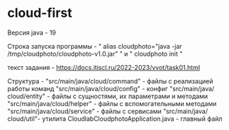 # cloud-first

Версия java - 19 

Строка запуска программы - " alias cloudphoto="java -jar /tmp/cloudphoto/cloudphoto-v1.0.jar" "
и 
" cloudphoto init " 

текст задания - https://docs.itiscl.ru/2022-2023/vvot/task01.html

Структура - 
"src/main/java/сloud/command" - файлы с реализацией работы команд
"src/main/java/сloud/config" - конфиг
"src/main/java/сloud/entity" - файлы с сущностями, их параметрами и методами
"src/main/java/сloud/helper" - файлы с вспомогательными методами
"src/main/java/сloud/service" - файлы с сервисами
"src/main/java/сloud/util"- утилита
CloudlabCloudphotoApplication.java - главный файл

